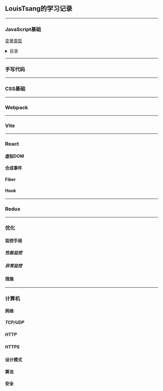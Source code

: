 <link href="./style.css" rel="stylesheet"></link>

## LouisTsang的学习记录
- - -
### JavaScript基础
[变量类型](/lib/JavaScript基础/变量类型.md)
<details>
<summary class="arrow">目录</summary>   
<ul>
  <li><a href="/lib/JavaScript基础/变量类型.md">变量类型</a></li>
  <li>原型链</li>
  <li>闭包</li>
  <li>执行上下文</li>
  <li>词法环境/变量环境</li>
  <li>调用栈</li>
  <li>暂时性死区</li>
  <li>变量提升</li>
  <li>This</li>
  <li>箭头函数</li>
  <li>Promise</li>
  <li>事件循环</li>
</ul>
</details>

---
### 手写代码
- - -
### CSS基础
- - -
### Webpack
- - -
### Vite
- - -
### React
#### 虚拟DOM
#### 合成事件
#### Fiber
#### Hook
- - -
### Redux

- - -
### 优化

#### 监控手段
##### 性能监控
##### 异常监控
#### 措施
- - -
### 计算机
#### 网络
##### TCP/UDP
##### HTTP
##### HTTPS

#### 设计模式
#### 算法
#### 安全